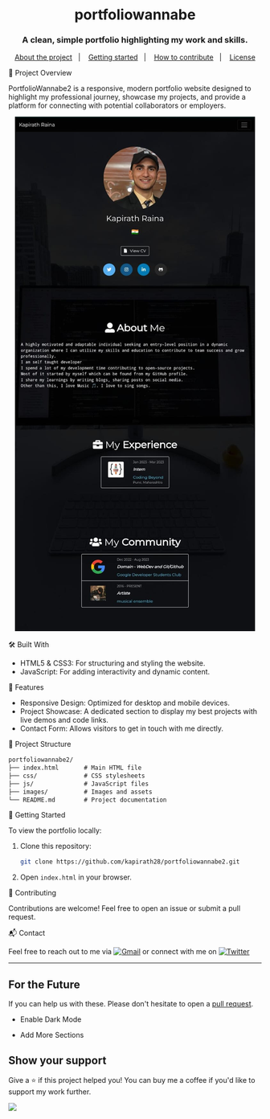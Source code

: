 <h1 align="center">portfoliowannabe</h1>
<h3 align="center">A clean, simple portfolio highlighting my work and skills.</h3>


<p align="center">
  <a href="#-about-the-project">About the project</a>&nbsp;&nbsp;&nbsp;|&nbsp;&nbsp;&nbsp;
  <a href="#-getting-started">Getting started</a>&nbsp;&nbsp;&nbsp;|&nbsp;&nbsp;&nbsp;
  <a href="#-how-to-contribute">How to contribute</a>&nbsp;&nbsp;&nbsp;|&nbsp;&nbsp;&nbsp;
  <a href="#-license">License</a>
</p>

🚀 Project Overview

PortfolioWannabe2 is a responsive, modern portfolio website designed to highlight my professional journey, showcase my projects, and provide a platform for connecting with potential collaborators or employers.

<p align="center">
  <img alt="screenshot" src="ss.jpeg">
</p>

🛠️ Built With

- HTML5 & CSS3: For structuring and styling the website.
- JavaScript: For adding interactivity and dynamic content.

🌟 Features

- Responsive Design: Optimized for desktop and mobile devices.
- Project Showcase: A dedicated section to display my best projects with live demos and code links.
- Contact Form: Allows visitors to get in touch with me directly.

📂 Project Structure

```plaintext
portfoliowannabe2/
├── index.html       # Main HTML file
├── css/             # CSS stylesheets
├── js/              # JavaScript files
├── images/          # Images and assets
└── README.md        # Project documentation
```

🎯 Getting Started

To view the portfolio locally:

1. Clone this repository:
   ```bash
   git clone https://github.com/kapirath28/portfoliowannabe2.git
   ```
2. Open `index.html` in your browser.

🤝 Contributing

Contributions are welcome! Feel free to open an issue or submit a pull request.

📬 Contact

Feel free to reach out to me via [![Gmail](https://img.shields.io/badge/Email-74C0FC?logo=gmail&logoColor=white)](mailto:kapirathraina@gmail.com)
or connect with me on [![Twitter](https://img.shields.io/badge/Twitter-74C0FC?logo=twitter&logoColor=white)](https://x.com/kapsayshieeee)



---

## For the Future

If you can help us with these. Please don't hesitate to open a
[pull request](https://github.com/kapirath28/portfoliowannabe2/pulls).

- Enable Dark Mode

- Add More Sections

## Show your support

Give a ⭐️ if this project helped you! You can buy me a coffee if you'd like to support my work further.
<div>
  <a href="https://buymeacoffee.com/kapirath"><img src="https://img.buymeacoffee.com/button-api/?text=Buy me a coffee&emoji=☕&slug=kapirath&button_colour=FFDD00&font_colour=ffffff&font_family=Cookie&outline_colour=000000&coffee_colour=FFDD00" /></a>
 </div>
